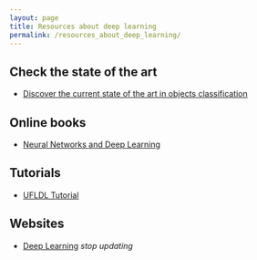 ```yaml
---
layout: page
title: Resources about deep learning
permalink: /resources_about_deep_learning/
---
```


## Check the state of the art
* [Discover the current state of the art in objects classification](http://rodrigob.github.io/are_we_there_yet/build/classification_datasets_results.html)

## Online books
* [Neural Networks and Deep Learning](http://neuralnetworksanddeeplearning.com/)

## Tutorials
* [UFLDL Tutorial](http://ufldl.stanford.edu/tutorial/)

## Websites
* [Deep Learning](http://deeplearning.net/)
*stop updating*